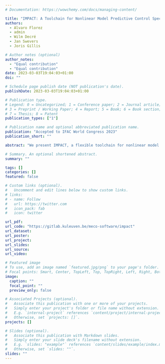 ```yaml
---
# Documentation: https://wowchemy.com/docs/managing-content/

title: "IMPACT: A Toolchain for Nonlinear Model Predictive Control Specification, Prototyping, and Deployment"
authors:
  - Alvaro Florez
  - admin
  - Wilm Decré
  - Jan Swevers
  - Joris Gillis

# Author notes (optional)
author_notes:
  - "Equal contribution"
  - "Equal contribution"
date: 2023-03-03T19:04:03+01:00
doi: ""

# Schedule page publish date (NOT publication's date).
publishDate: 2023-03-03T19:04:03+01:00

# Publication type.
# Legend: 0 = Uncategorized; 1 = Conference paper; 2 = Journal article;
# 3 = Preprint / Working Paper; 4 = Report; 5 = Book; 6 = Book section;
# 7 = Thesis; 8 = Patent
publication_types: ["1"]

# Publication name and optional abbreviated publication name.
publication: "Accepted to IFAC World Congress 2023"
publication_short: ""

abstract: "We present IMPACT, a flexible toolchain for nonlinear model predictive control (NMPC) specification with automatic code generation capabilities. The toolchain reduces the engineering complexity of NMPC implementations by providing the user with an easy-to-use application programming interface, and with the flexibility of using multiple state-of-the-art tools and numerical optimization solvers for rapid prototyping of NMPC solutions. IMPACT is written in Python, users can call it from Python and MATLAB, and the generated NMPC solvers can be directly executed from C, Python, MATLAB and Simulink. An application example is presented involving problem specification and deployment on embedded hardware using Simulink, showing the effectiveness and applicability of IMPACT for NMPC-based solutions."

# Summary. An optional shortened abstract.
summary: ""

tags: []
categories: []
featured: false

# Custom links (optional).
#   Uncomment and edit lines below to show custom links.
# links:
# - name: Follow
#   url: https://twitter.com
#   icon_pack: fab
#   icon: twitter

url_pdf:
url_code: "https://gitlab.kuleuven.be/meco-software/impact"
url_dataset:
url_poster:
url_project:
url_slides:
url_source:
url_video:

# Featured image
# To use, add an image named `featured.jpg/png` to your page's folder. 
# Focal points: Smart, Center, TopLeft, Top, TopRight, Left, Right, BottomLeft, Bottom, BottomRight.
image:
  caption: ""
  focal_point: ""
  preview_only: false

# Associated Projects (optional).
#   Associate this publication with one or more of your projects.
#   Simply enter your project's folder or file name without extension.
#   E.g. `internal-project` references `content/project/internal-project/index.md`.
#   Otherwise, set `projects: []`.
projects: []

# Slides (optional).
#   Associate this publication with Markdown slides.
#   Simply enter your slide deck's filename without extension.
#   E.g. `slides: "example"` references `content/slides/example/index.md`.
#   Otherwise, set `slides: ""`.
slides: ""
---
```

